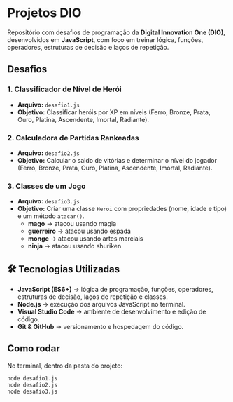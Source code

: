 # Projetos DIO

Repositório com desafios de programação da **Digital Innovation One (DIO)**, desenvolvidos em **JavaScript**, com foco em treinar lógica, funções, operadores, estruturas de decisão e laços de repetição.

## Desafios

### 1. Classificador de Nível de Herói
- **Arquivo:** `desafio1.js`
- **Objetivo:** Classificar heróis por XP em níveis (Ferro, Bronze, Prata, Ouro, Platina, Ascendente, Imortal, Radiante).

### 2. Calculadora de Partidas Rankeadas
- **Arquivo:** `desafio2.js`
- **Objetivo:** Calcular o saldo de vitórias e determinar o nível do jogador (Ferro, Bronze, Prata, Ouro, Platina, Ascendente, Imortal, Radiante).

### 3. Classes de um Jogo
- **Arquivo:** `desafio3.js`
- **Objetivo:** Criar uma classe `Heroi` com propriedades (nome, idade e tipo) e um método `atacar()`.  
  - **mago** → atacou usando magia  
  - **guerreiro** → atacou usando espada  
  - **monge** → atacou usando artes marciais  
  - **ninja** → atacou usando shuriken  

## 🛠 Tecnologias Utilizadas

- **JavaScript (ES6+)** → lógica de programação, funções, operadores, estruturas de decisão, laços de repetição e classes.  
- **Node.js** → execução dos arquivos JavaScript no terminal.  
- **Visual Studio Code** → ambiente de desenvolvimento e edição de código.  
- **Git & GitHub** → versionamento e hospedagem do código.  


## Como rodar

No terminal, dentro da pasta do projeto:

```bash
node desafio1.js
node desafio2.js
node desafio3.js
